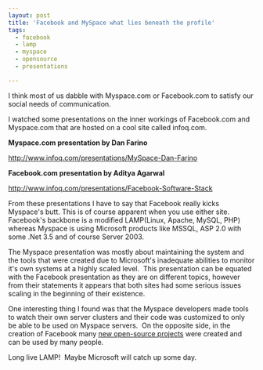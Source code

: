 ```yaml
---
layout: post
title: 'Facebook and MySpace what lies beneath the profile'
tags:
  - facebook
  - lamp
  - myspace
  - opensource
  - presentations

---
```


I think most of us dabble with Myspace.com or Facebook.com to satisfy our social needs of communication.

I watched some presentations on the inner workings of Facebook.com and Myspace.com that are hosted on a cool site called infoq.com.

<strong>Myspace.com presentation by Dan Farino</strong>

<a title="InfoQ Myspace presentation" href="http://www.infoq.com/presentations/MySpace-Dan-Farino">http://www.infoq.com/presentations/MySpace-Dan-Farino</a>

<strong>Facebook.com presentation by Aditya Agarwal</strong>

<a title="InfoQ Facebook Presentation" href="http://www.infoq.com/presentations/Facebook-Software-Stack">http://www.infoq.com/presentations/Facebook-Software-Stack</a>

From these presentations I have to say that Facebook really kicks Myspace's butt. This is of course apparent when you use either site.  Facebook's backbone is a modified LAMP(Linux, Apache, MySQL, PHP) whereas Myspace is using Microsoft products like MSSQL, ASP 2.0 with some .Net 3.5 and of course Server 2003.

The Myspace presentation was mostly about maintaining the system and the tools that were created due to Microsoft's inadequate abilities to monitor it's own systems at a highly scaled level.  This presentation can be equated with the Facebook presentation as they are on different topics, however from their statements it appears that both sites had some serious issues scaling in the beginning of their existence.

One interesting thing I found was that the Myspace developers made tools to watch their own server clusters and their code was customized to only be able to be used on Myspace servers.  On the opposite side, in the creation of Facebook many <a title="Facebook open source projects" href="http://developers.facebook.com/opensource.php">new open-source projects</a> were created and can be used by many people.

Long live LAMP!  Maybe Microsoft will catch up some day.
